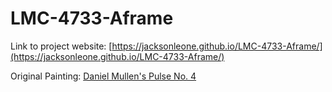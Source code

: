 # LMC-4733-Aframe

Link to project website: [https://jacksonleone.github.io/LMC-4733-Aframe/](https://jacksonleone.github.io/LMC-4733-Aframe/)

Original Painting: [Daniel Mullen's Pulse No. 4](https://www.artsy.net/artwork/daniel-mullen-pulse-no-dot-4)
